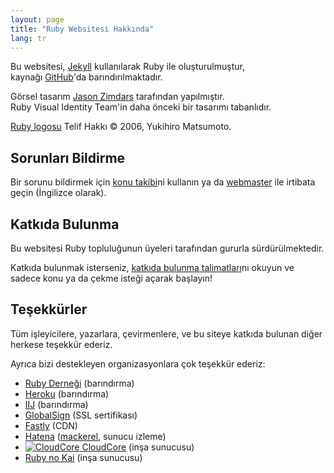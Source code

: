 ```yaml
---
layout: page
title: "Ruby Websitesi Hakkında"
lang: tr
---
```


Bu websitesi, [Jekyll][jekyll] kullanılarak Ruby ile oluşturulmuştur,<br>
kaynağı [GitHub][github-repo]'da barındırılmaktadır.

Görsel tasarım [Jason Zimdars][jzimdars] tarafından yapılmıştır.<br>
Ruby Visual Identity Team'in daha önceki bir tasarımı tabanlıdır.

[Ruby logosu][logo] Telif Hakkı &copy; 2006, Yukihiro Matsumoto.


## Sorunları Bildirme ##

Bir sorunu bildirmek için [konu takibi][github-issues]ni kullanın ya da [webmaster][webmaster] ile irtibata geçin (İngilizce olarak).


## Katkıda Bulunma ##

Bu websitesi Ruby topluluğunun üyeleri tarafından gururla sürdürülmektedir.

Katkıda bulunmak isterseniz, [katkıda bulunma talimatları][github-wiki]nı okuyun ve sadece konu ya da çekme isteği açarak başlayın!


## Teşekkürler ##

Tüm işleyicilere, yazarlara, çevirmenlere, ve bu siteye katkıda bulunan diğer herkese teşekkür ederiz.

Ayrıca bizi destekleyen organizasyonlara çok teşekkür ederiz:

 * [Ruby Derneği][rubyassociation] (barındırma)
 * [Heroku][heroku] (barındırma)
 * [IIJ][iij] (barındırma)
 * [GlobalSign][globalsign] (SSL sertifikası)
 * [Fastly][fastly] (CDN)
 * [Hatena][hatena] ([mackerel][mackerel], sunucu izleme)
 * [![CloudCore][cloudcore-logo] CloudCore][cloudcore] (inşa sunucusu)
 * [Ruby no Kai][rubynokai] (inşa sunucusu)


[logo]: /tr/about/logo/
[webmaster]: mailto:webmaster@ruby-lang.org
[jekyll]: http://www.jekyllrb.com/
[jzimdars]: https://twitter.com/jasonzimdars
[github-repo]: https://github.com/ruby/www.ruby-lang.org/
[github-issues]: https://github.com/ruby/www.ruby-lang.org/issues
[github-wiki]: https://github.com/ruby/www.ruby-lang.org/wiki
[rubyassociation]: http://www.ruby.or.jp
[heroku]: https://www.heroku.com/
[iij]: http://www.iij.ad.jp
[globalsign]: https://www.globalsign.com
[fastly]: http://www.fastly.com
[hatena]: http://hatenacorp.jp/
[mackerel]: https://mackerel.io/
[cloudcore]: http://www.cloudcore.jp/?utm_source=ad&utm_medium=ad&utm_content=dev&utm_campaign=vps
[cloudcore-logo]: http://www.cloudcore.jp/develop/links/images/74x36_white.gif
[rubynokai]: http://ruby-no-kai.org/
